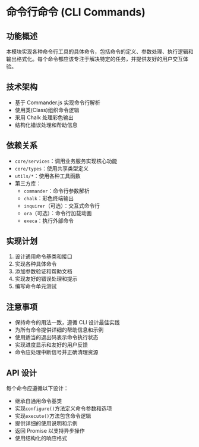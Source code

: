 # 命令行命令 (CLI Commands)

## 功能概述

本模块实现各种命令行工具的具体命令，包括命令的定义、参数处理、执行逻辑和输出格式化。每个命令都应该专注于解决特定的任务，并提供友好的用户交互体验。

## 技术架构

-   基于 Commander.js 实现命令行解析
-   使用类(Class)组织命令逻辑
-   采用 Chalk 处理彩色输出
-   结构化错误处理和帮助信息

## 依赖关系

-   `core/services`：调用业务服务实现核心功能
-   `core/types`：使用共享类型定义
-   `utils/*`：使用各种工具函数
-   第三方库：
    -   `commander`：命令行参数解析
    -   `chalk`：彩色终端输出
    -   `inquirer`（可选）：交互式命令行
    -   `ora`（可选）：命令行加载动画
    -   `execa`：执行外部命令

## 实现计划

1. 设计通用命令基类和接口
2. 实现各种具体命令
3. 添加参数验证和帮助文档
4. 实现友好的错误处理和提示
5. 编写命令单元测试

## 注意事项

-   保持命令的用法一致，遵循 CLI 设计最佳实践
-   为所有命令提供详细的帮助信息和示例
-   使用适当的退出码表示命令执行状态
-   实现进度显示和友好的用户反馈
-   命令应处理中断信号并正确清理资源

## API 设计

每个命令应遵循以下设计：

-   继承自通用命令基类
-   实现`configure()`方法定义命令参数和选项
-   实现`execute()`方法包含命令逻辑
-   提供详细的使用说明和示例
-   返回 Promise 以支持异步操作
-   使用结构化的响应格式
